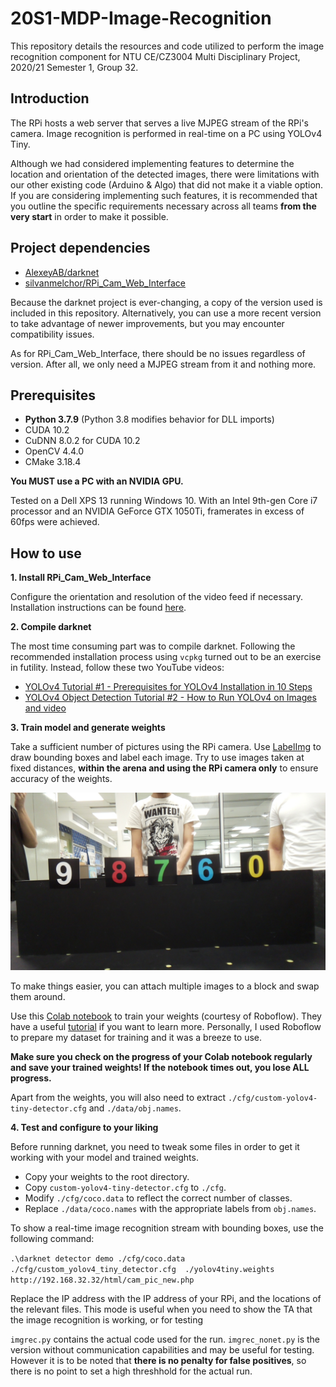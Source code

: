 # 20S1-MDP-Image-Recognition

This repository details the resources and code utilized to perform the image recognition component for NTU CE/CZ3004 Multi Disciplinary Project, 2020/21 Semester 1, Group 32.

## Introduction

The RPi hosts a web server that serves a live MJPEG stream of the RPi's camera. Image recognition is performed in real-time on a PC using YOLOv4 Tiny. 

Although we had considered implementing features to determine the location and orientation of the detected images, there were limitations with our other existing code (Arduino & Algo) that did not make it a viable option. If you are considering implementing such features, it is recommended that you outline the specific requirements necessary across all teams **from the very start** in order to make it possible.


## Project dependencies

- [AlexeyAB/darknet](https://github.com/silvanmelchior/RPi_Cam_Web_Interface)
- [silvanmelchor/RPi_Cam_Web_Interface](https://github.com/silvanmelchior/RPi_Cam_Web_Interface)

Because the darknet project is ever-changing, a copy of the version used is included in this repository. Alternatively, you can use a more recent version to take advantage of newer improvements, but you may encounter compatibility issues.

As for RPi_Cam_Web_Interface, there should be no issues regardless of version. After all, we only need a MJPEG stream from it and nothing more.

## Prerequisites

 - **Python 3.7.9** (Python 3.8 modifies behavior for DLL imports)
 - CUDA 10.2
 - CuDNN 8.0.2 for CUDA 10.2
 - OpenCV 4.4.0
 - CMake 3.18.4

**You MUST use a PC with an NVIDIA GPU.**

Tested on a Dell XPS 13 running Windows 10. With an Intel 9th-gen Core i7 processor and an NVIDIA GeForce GTX 1050Ti, framerates in excess of 60fps were achieved.

## How to use

 **1. Install RPi_Cam_Web_Interface**

Configure the orientation and resolution of the video feed if necessary. Installation instructions can be found [here](https://elinux.org/RPi-Cam-Web-Interface).

 **2. Compile darknet**

The most time consuming part was to compile darknet. Following the recommended installation process using `vcpkg` turned out to be an exercise in futility. Instead, follow these two YouTube videos:

 - [YOLOv4 Tutorial #1 - Prerequisites for YOLOv4 Installation in 10 Steps](https://www.youtube.com/watch?v=5pYh1rFnNZs)
 - [YOLOv4 Object Detection Tutorial #2 - How to Run YOLOv4 on Images and video](https://www.youtube.com/watch?v=sUxAVpzZ8hU)

 **3. Train model and generate weights**

Take a sufficient number of pictures using the RPi camera. Use [LabelImg](https://github.com/tzutalin/labelImg) to draw bounding boxes and label each image. Try to use images taken at fixed distances, **within the arena and using the RPi camera only** to ensure accuracy of the weights. 

![Multiple images mounted on a block](https://github.com/nckb/20S1-MDP-Image-Recognition/blob/main/images/images-lab-labeled/multi_10.jpeg?raw=true)

To make things easier, you can attach multiple images to a block and swap them around.

Use this [Colab notebook](https://colab.research.google.com/drive/1PWOwg038EOGNddf6SXDG5AsC8PIcAe-G#scrollTo=Cdj4tmT5Cmdl) to train your weights (courtesy of Roboflow). They have a useful [tutorial](https://blog.roboflow.com/train-yolov4-tiny-on-custom-data-lighting-fast-detection/) if you want to learn more. Personally, I used Roboflow to prepare my dataset for training and it was a breeze to use. 

**Make sure you check on the progress of your Colab notebook regularly and save your trained weights! If the notebook times out, you lose ALL progress.**

Apart from the weights, you will also need to extract `./cfg/custom-yolov4-tiny-detector.cfg` and `./data/obj.names`.

**4. Test and configure to your liking**

Before running darknet, you need to tweak some files in order to get it working with your model and trained weights.

 - Copy your weights to the root directory.
 - Copy `custom-yolov4-tiny-detector.cfg` to `./cfg`.
 - Modify `./cfg/coco.data` to reflect the correct number of classes.
 - Replace `./data/coco.names` with the appropriate labels from `obj.names`.

To show a real-time image recognition stream with bounding boxes, use the following command:

`.\darknet detector demo ./cfg/coco.data ./cfg/custom_yolov4_tiny_detector.cfg  ./yolov4tiny.weights http://192.168.32.32/html/cam_pic_new.php`

Replace the IP address with the IP address of your RPi, and the locations of the relevant files. This mode is useful when you need to show the TA that the image recognition is working, or for testing 

`imgrec.py` contains the actual code used for the run. `imgrec_nonet.py` is the version without communication capabilities and may be useful for testing. However it is to be noted that **there is no penalty for false positives**, so there is no point to set a high threshhold for the actual run.
